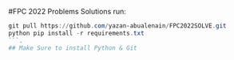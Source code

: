 #FPC 2022 Problems Solutions
run:
```PowerShell
git pull https://github.com/yazan-abualenain/FPC2022SOLVE.git
python pip install -r requirements.txt
```.
## Make Sure to install Python & Git
